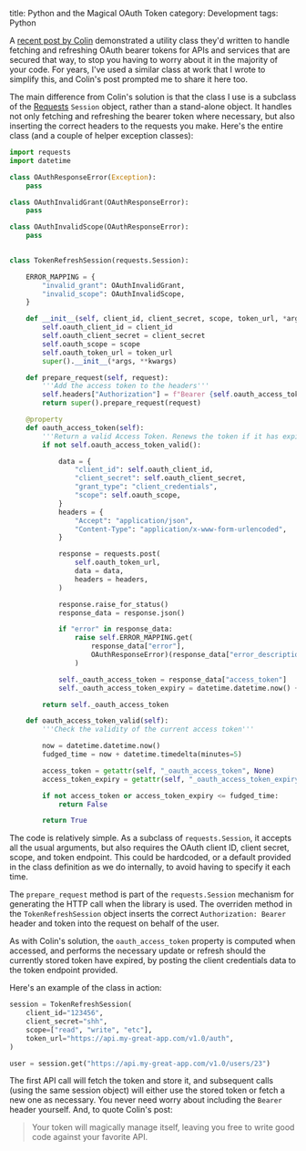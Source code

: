 title: Python and the Magical OAuth Token
category: Development
tags: Python

A [recent post by Colin](https://colinsent.me/The-Magical-Self-Rotating-Self-Getting-OAuth-Token-aa8e8a840e9643fd9f4ca8f9e97e53e9) demonstrated a utility class they'd written to handle fetching and refreshing OAuth bearer tokens for APIs and services that are secured that way, to stop you having to worry about it in the majority of your code. For years, I've used a similar class at work that I wrote to simplify this, and Colin's post prompted me to share it here too.

The main difference from Colin's solution is that the class I use is a subclass of the [Requests](https://docs.python-requests.org/en/latest/) `Session` object, rather than a stand-alone object. It handles not only fetching and refreshing the bearer token where necessary, but also inserting the correct headers to the requests you make. Here's the entire class (and a couple of helper exception classes):

```python
import requests
import datetime

class OAuthResponseError(Exception):
    pass

class OAuthInvalidGrant(OAuthResponseError):
    pass

class OAuthInvalidScope(OAuthResponseError):
    pass

  
class TokenRefreshSession(requests.Session):

    ERROR_MAPPING = {
        "invalid_grant": OAuthInvalidGrant,
        "invalid_scope": OAuthInvalidScope,
    }

    def __init__(self, client_id, client_secret, scope, token_url, *args, **kwargs):
        self.oauth_client_id = client_id
        self.oauth_client_secret = client_secret
        self.oauth_scope = scope
        self.oauth_token_url = token_url
        super().__init__(*args, **kwargs)

    def prepare_request(self, request):
        '''Add the access token to the headers'''
        self.headers["Authorization"] = f"Bearer {self.oauth_access_token}"
        return super().prepare_request(request)

    @property
    def oauth_access_token(self):
        '''Return a valid Access Token. Renews the token if it has expired'''
        if not self.oauth_access_token_valid():

            data = {
                "client_id": self.oauth_client_id,
                "client_secret": self.oauth_client_secret,
                "grant_type": "client_credentials",
                "scope": self.oauth_scope,
            }
            headers = {
                "Accept": "application/json",
                "Content-Type": "application/x-www-form-urlencoded",
            }

            response = requests.post(
                self.oauth_token_url,
                data = data,
                headers = headers,
            )

            response.raise_for_status()
            response_data = response.json()

            if "error" in response_data:
                raise self.ERROR_MAPPING.get(
                    response_data["error"],
                    OAuthResponseError)(response_data["error_description"]
                )

            self._oauth_access_token = response_data["access_token"]
            self._oauth_access_token_expiry = datetime.datetime.now() + datetime.timedelta(seconds=response_data["expires_in"])

        return self._oauth_access_token

    def oauth_access_token_valid(self):
        '''Check the validity of the current access token'''

        now = datetime.datetime.now()
        fudged_time = now + datetime.timedelta(minutes=5)

        access_token = getattr(self, "_oauth_access_token", None)
        access_token_expiry = getattr(self, "_oauth_access_token_expiry", now)

        if not access_token or access_token_expiry <= fudged_time:
            return False

        return True

```

The code is relatively simple. As a subclass of `requests.Session`, it accepts all the usual arguments, but also requires the OAuth client ID, client secret, scope, and token endpoint. This could be hardcoded, or a default provided in the class definition as we do internally, to avoid having to specify it each time.

The `prepare_request` method is part of the `requests.Session` mechanism for generating the HTTP call when the library is used. The overriden method in the `TokenRefreshSession` object inserts the correct `Authorization: Bearer` header and token into the request on behalf of the user.

As with Colin's solution, the `oauth_access_token` property is computed when accessed, and performs the necessary update or refresh should the currently stored token have expired, by posting the client credentials data to the token endpoint provided.

Here's an example of the class in action:

```python
session = TokenRefreshSession(
    client_id="123456",
    client_secret="shh",
    scope=["read", "write", "etc"],
    token_url="https://api.my-great-app.com/v1.0/auth",
)

user = session.get("https://api.my-great-app.com/v1.0/users/23")
```

The first API call will fetch the token and store it, and subsequent calls (using the same session object) will either use the stored token or fetch a new one as necessary. You never need worry about including the `Bearer` header yourself. And, to quote Colin's post:

> Your token will magically manage itself, leaving you free to write good code against your favorite API.
